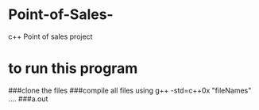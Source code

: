 # Point-of-Sales-
c++ Point of sales project
# to run this program
###clone the files
###compile all files using  g++ -std=c++0x "fileNames" ....
###a.out

